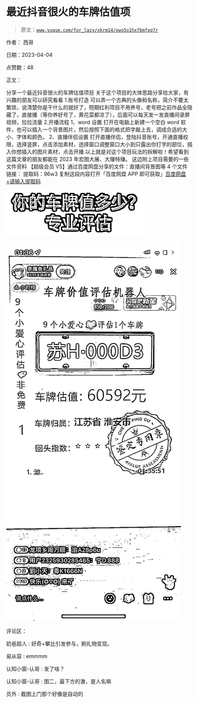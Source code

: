 # 最近抖音很火的车牌估值项

> 原文：[`www.yuque.com/for_lazy/xkrm14/owo5o1hxfbmfpq7r`](https://www.yuque.com/for_lazy/xkrm14/owo5o1hxfbmfpq7r)

作者： 西哥

日期：2023-04-04

点赞数：48

正文：

分享一个最近抖音很火的车牌估值项目 关于这个项目的大体思路分享给大家，有兴趣的朋友可以研究看看 1.账号打造 可以弄一个古典的头像和名称，简介不要太繁琐，说清楚你是干什么的就好了，短期红利项目不用养号，老号把之前作品全隐藏了，直接播（等你养好号了，黄花菜都凉了），后面可以每天发一发直播间录屏视频，拉拉流量 2.开播流程 1、word 设置 打开在电脑上新建一个空白 word 软件，也可以插入一个背景图片，然后按照下面的格式把字敲上去，调成合适的大小、字体和颜色。 2、直播伴侣设置 打开直播伴侣，登陆抖音账号，开通直播权限，选择竖屏，点击添加素材，选择窗口调整窗口大小到只露出你打字的部位，插入你想插入的图片素材，点击开播 以上就是对这个项目玩法的拆解啦！希望看到这篇文章的朋友都能在 2023 年宏图大展、大赚特赚。 这边附上项目需要的一些文件资料 【超级会员 V5】通过百度网盘分享的文件：直播间背景图等 4 个文件 链接： 提取码：96w3 复制这段内容打开「百度网盘 APP 即可获取」[百度网盘+请输入提取码](https://pan.baidu.com/s/1ix3Gd1XTRqVO5Ruk9DzFAw?pwd=96w3)

![](img/bb0404fb3f0cde26fcd017d0e5c493df.png)  

![](img/a045b3625579fc90492187bbcb8f506c.png)

评论区：

奶爸超人 : 好奇+攀比引发参与，刷礼物变现。

易从容 : emmmm

认知小窗-认哥 : 发了啥？

认知小窗-认哥 : 图二，最下方的澈，是人名嘛

员外 : 截图上门那个好像是自动的



